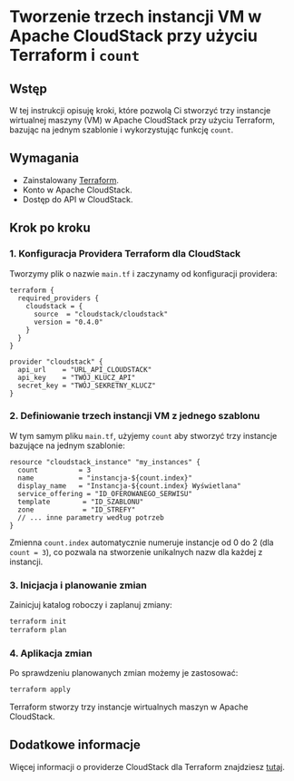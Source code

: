 # Tworzenie trzech instancji VM w Apache CloudStack przy użyciu Terraform i `count`

## Wstęp

W tej instrukcji opisuję kroki, które pozwolą Ci stworzyć trzy instancje wirtualnej maszyny (VM) w Apache CloudStack przy użyciu Terraform, bazując na jednym szablonie i wykorzystując funkcję `count`.

## Wymagania

- Zainstalowany [Terraform](https://www.terraform.io/downloads.html).
- Konto w Apache CloudStack.
- Dostęp do API w CloudStack.

## Krok po kroku

### 1. Konfiguracja Providera Terraform dla CloudStack

Tworzymy plik o nazwie `main.tf` i zaczynamy od konfiguracji providera:

```hcl
terraform {
  required_providers {
    cloudstack = {
      source  = "cloudstack/cloudstack"
      version = "0.4.0"
    }
  }
}

provider "cloudstack" {
  api_url    = "URL_API_CLOUDSTACK"
  api_key    = "TWÓJ_KLUCZ_API"
  secret_key = "TWÓJ_SEKRETNY_KLUCZ"
}
```

### 2. Definiowanie trzech instancji VM z jednego szablonu

W tym samym pliku `main.tf`, użyjemy `count` aby stworzyć trzy instancje bazujące na jednym szablonie:

```hcl
resource "cloudstack_instance" "my_instances" {
  count          = 3
  name           = "instancja-${count.index}"
  display_name   = "Instancja-${count.index} Wyświetlana"
  service_offering = "ID_OFEROWANEGO_SERWISU"
  template        = "ID_SZABLONU"
  zone            = "ID_STREFY"
  // ... inne parametry według potrzeb
}
```

Zmienna `count.index` automatycznie numeruje instancje od 0 do 2 (dla `count = 3`), co pozwala na stworzenie unikalnych nazw dla każdej z instancji.

### 3. Inicjacja i planowanie zmian

Zainicjuj katalog roboczy i zaplanuj zmiany:

```bash
terraform init
terraform plan
```

### 4. Aplikacja zmian

Po sprawdzeniu planowanych zmian możemy je zastosować:

```bash
terraform apply
```

Terraform stworzy trzy instancje wirtualnych maszyn w Apache CloudStack.

## Dodatkowe informacje

Więcej informacji o providerze CloudStack dla Terraform znajdziesz [tutaj](https://registry.terraform.io/providers/cloudstack/cloudstack/latest/docs).
